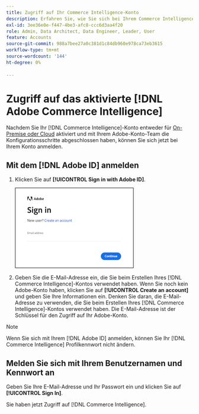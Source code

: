 ```yaml
---
title: Zugriff auf Ihr Commerce Intelligence-Konto
description: Erfahren Sie, wie Sie sich bei Ihrem Commerce Intelligence-Konto anmelden.
exl-id: 3ee36e0e-f447-4be3-afc8-ccc6d3aa4f20
role: Admin, Data Architect, Data Engineer, Leader, User
feature: Accounts
source-git-commit: 988a7bee27a0c381d1c84db960e978ca73eb3615
workflow-type: tm+mt
source-wordcount: '144'
ht-degree: 0%

---
```


# Zugriff auf das aktivierte [!DNL Adobe Commerce Intelligence]

Nachdem Sie Ihr [!DNL Commerce Intelligence]-Konto entweder für [On-Premise oder Cloud](../getting-started/onpremise-activation.md) aktiviert und mit Ihrem Adobe-Konto-Team die Konfigurationsschritte abgeschlossen haben, können Sie sich jetzt bei Ihrem Konto anmelden.

## Mit dem [!DNL Adobe ID] anmelden

1. Klicken Sie auf **[!UICONTROL Sign in with Adobe ID]**.

   ![Anmelden bei Adobe](../assets/sign-in-adobe.png)

1. Geben Sie die E-Mail-Adresse ein, die Sie beim Erstellen Ihres [!DNL Commerce Intelligence]-Kontos verwendet haben. Wenn Sie noch kein Adobe-Konto haben, klicken Sie auf **[!UICONTROL Create an account]** und geben Sie Ihre Informationen ein. Denken Sie daran, die E-Mail-Adresse zu verwenden, die Sie beim Erstellen Ihres [!DNL Commerce Intelligence]-Kontos verwendet haben. Die E-Mail-Adresse ist der Schlüssel für den Zugriff auf Ihr Adobe-Konto.

>[!NOTE]
>
>Wenn Sie sich mit Ihrem [!DNL Adobe ID] anmelden, können Sie Ihr [!DNL Commerce Intelligence] Profilkennwort nicht ändern.

## Melden Sie sich mit Ihrem Benutzernamen und Kennwort an

Geben Sie Ihre E-Mail-Adresse und Ihr Passwort ein und klicken Sie auf **[!UICONTROL Sign In]**.

Sie haben jetzt Zugriff auf [!DNL Commerce Intelligence].
